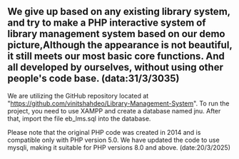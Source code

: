 We give up based on any existing library system, and try to make a PHP interactive system of library management system based on our demo picture,Although the appearance is not beautiful, it still meets our most basic core functions.
And all developed by ourselves, without using other people's code base.
(data:31/3/3035)
---
We are utilizing the GitHub repository located at "https://github.com/vinitshahdeo/Library-Management-System". 
  To run the project, you need to use XAMPP and create a database named jnu. 
  After that, import the file eb_lms.sql into the database.
  
Please note that the original PHP code was created in 2014 and is compatible only with PHP version 5.0. 
We have updated the code to use mysqli, making it suitable for PHP versions 8.0 and above.
(date:20/3/2025)
